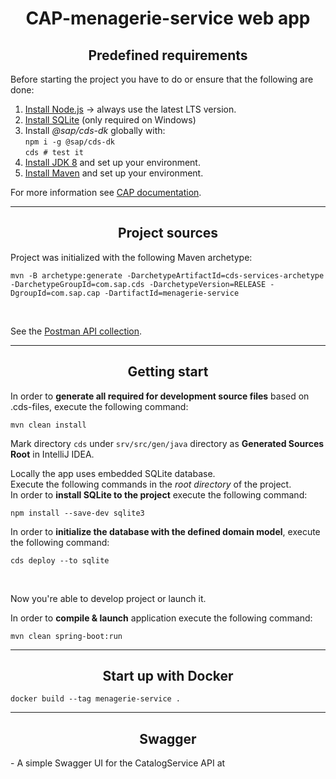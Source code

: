 <h1 align="center"><b>CAP-menagerie-service web app</b></h1>

<h2 align="center">Predefined requirements</h2>
Before starting the project you have to do
or ensure that the following are done: <br>

1. [Install Node.js](https://nodejs.org/)
  → always use the latest LTS version. <br>
2. [Install SQLite](https://sqlite.org/download.html) (only required on Windows) <br>
3. Install *@sap/cds-dk* globally with: <br> 
   `npm i -g @sap/cds-dk` <br>
   `cds # test it`
4. [Install JDK 8](https://www.oracle.com/java/technologies/javase/javase-jdk8-downloads.html) 
   and set up your environment. <br>
5. [Install Maven](https://maven.apache.org/download.cgi)
   and set up your environment. <br>
   
For more information see [CAP documentation](https://cap.cloud.sap/docs/about/).

---

<h2 align="center">Project sources</h2>

Project was initialized with the following Maven archetype:

```shell
mvn -B archetype:generate -DarchetypeArtifactId=cds-services-archetype -DarchetypeGroupId=com.sap.cds -DarchetypeVersion=RELEASE -DgroupId=com.sap.cap -DartifactId=menagerie-service
```
<br>

See the [Postman API collection](https://www.getpostman.com/collections/520471b778b0f77a415c).

---
<h2 align="center">Getting start</h2>

In order to **generate all required for development source files** based on .cds-files,
execute the following command:
```shell
mvn clean install
```

Mark directory `cds` under `srv/src/gen/java` directory
as **Generated Sources Root** in IntelliJ IDEA.

Locally the app uses embedded  SQLite database.<br>
Execute the following commands in the *root directory* of the project.<br>
In order to **install SQLite to the project**
execute the following command:
```shell
npm install --save-dev sqlite3
```

In order to **initialize the database with the defined domain model**,
execute the following command:
```shell
cds deploy --to sqlite
```
<br>

Now you're able to develop project or launch it.

In order to **compile & launch** application execute the following command:
```shell
mvn clean spring-boot:run
```

---
<h2 align="center">Start up with Docker</h2>

```shell
docker build --tag menagerie-service .
```

---
<h2 align="center">Swagger</h2>
- A simple Swagger UI for the CatalogService API at <http://localhost:8080/swagger/index.html>
